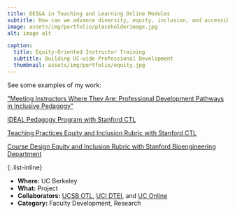 ```yaml
---
title: DEI&A in Teaching and Learning Online Modules
subtitle: How can we advance diversity, equity, inclusion, and accessibilty in teaching and learning through shared resources?
image: assets/img/portfolio/placeholderimage.jpg
alt: image alt

caption:
  title: Equity-Oriented Instructor Training
  subtitle: Building UC-wide Professional Development
  thumbnail: assets/img/portfolio/equity.jpg
---
```


See some examples of my work:

["Meeting Instructors Where They Are: Professional Development Pathways in Inclusive Pedagogy"](https://podconference2021.sched.com/event/p8ms/meeting-instructors-where-they-are-professional-development-pathways-in-inclusive-pedagogy)

[IDEAL Pedagogy Program with Stanford CTL](https://ctl.stanford.edu/teaching-support/programs-workshops-resources/ideal-pedagogy)

[Teaching Practices Equity and Inclusion Rubric with Stanford CTL](https://bit.ly/teaching-equity-rubric)

[Course Design Equity and Inclusion Rubric with Stanford Bioengineering Department](https://bit.ly/course-equity-rubric)

{:.list-inline}
- **Where:** UC Berkeley
- **What:** Project
- **Collaborators:** [UCSB OTL](https://otl.ucsb.edu/), [UCI DTEI](https://dtei.uci.edu/), and [UC Online](https://www.ucop.edu/educational-innovations-services/programs-and-initiatives/index.html)
- **Category:** Faculty Development, Research
